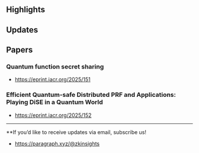 ## Highlights

## Updates

## Papers
### Quantum function secret sharing
- <https://eprint.iacr.org/2025/151>
### Efficient Quantum-safe Distributed PRF and Applications: Playing DiSE in a Quantum World
- <https://eprint.iacr.org/2025/152>


---
**If you’d like to receive updates via email, subscribe us!

- <https://paragraph.xyz/@zkinsights>

